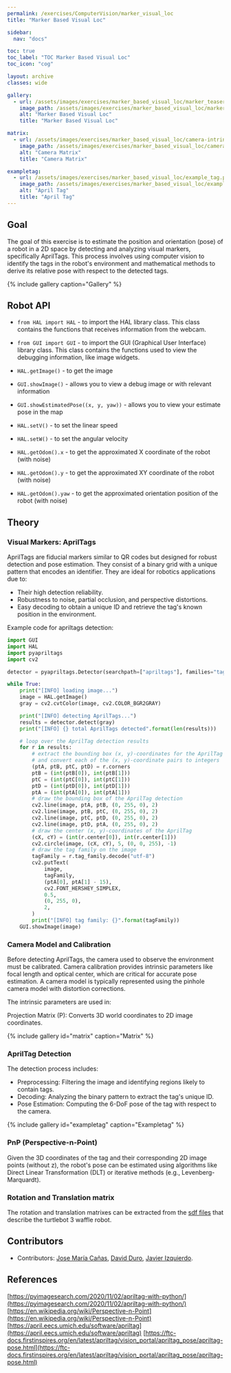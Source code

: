 ```yaml
---
permalink: /exercises/ComputerVision/marker_visual_loc
title: "Marker Based Visual Loc"

sidebar:
  nav: "docs"

toc: true
toc_label: "TOC Marker Based Visual Loc"
toc_icon: "cog"

layout: archive
classes: wide

gallery:
  - url: /assets/images/exercises/marker_based_visual_loc/marker_teaser.png
    image_path: /assets/images/exercises/marker_based_visual_loc/marker_teaser.png
    alt: "Marker Based Visual Loc"
    title: "Marker Based Visual Loc"

matrix:
  - url: /assets/images/exercises/marker_based_visual_loc/camera-intrinsic.png
    image_path: /assets/images/exercises/marker_based_visual_loc/camera-intrinsic.png
    alt: "Camera Matrix"
    title: "Camera Matrix"

exampletag:
  - url: /assets/images/exercises/marker_based_visual_loc/example_tag.png
    image_path: /assets/images/exercises/marker_based_visual_loc/example_tag.png
    alt: "April Tag"
    title: "April Tag"
---
```



## Goal

The goal of this exercise is to estimate the position and orientation (pose) of a robot in a 2D space by detecting and analyzing visual markers, specifically AprilTags. This process involves using computer vision to identify the tags in the robot's environment and mathematical methods to derive its relative pose with respect to the detected tags.

{% include gallery caption="Gallery" %}

## Robot API

* `from HAL import HAL` - to import the HAL library class. This class contains the functions that receives information from the webcam.
* `from GUI import GUI` - to import the GUI (Graphical User Interface) library class. This class contains the functions used to view the debugging information, like image widgets.
* `HAL.getImage()` - to get the image
* `GUI.showImage()` - allows you to view a debug image or with relevant information
* `GUI.showEstimatedPose((x, y, yaw))` - allows you to view your estimate pose in the map
* `HAL.setV()` - to set the linear speed
* `HAL.setW()` - to set the angular velocity

* `HAL.getOdom().x` - to get the approximated X coordinate of the robot (with noise)
* `HAL.getOdom().y` - to get the approximated XY coordinate of the robot (with noise)
* `HAL.getOdom().yaw` - to get the approximated orientation position of the robot (with noise)

## Theory

### Visual Markers: AprilTags

AprilTags are fiducial markers similar to QR codes but designed for robust detection and pose estimation. They consist of a binary grid with a unique pattern that encodes an identifier. They are ideal for robotics applications due to:

* Their high detection reliability.
* Robustness to noise, partial occlusion, and perspective distortions.
* Easy decoding to obtain a unique ID and retrieve the tag's known position in the environment.

Example code for apriltags detection:

```python
import GUI
import HAL
import pyapriltags
import cv2

detector = pyapriltags.Detector(searchpath=["apriltags"], families="tag36h11")

while True:
    print("[INFO] loading image...")
    image = HAL.getImage()
    gray = cv2.cvtColor(image, cv2.COLOR_BGR2GRAY)

    print("[INFO] detecting AprilTags...")
    results = detector.detect(gray)
    print("[INFO] {} total AprilTags detected".format(len(results)))

    # loop over the AprilTag detection results
    for r in results:
        # extract the bounding box (x, y)-coordinates for the AprilTag
        # and convert each of the (x, y)-coordinate pairs to integers
        (ptA, ptB, ptC, ptD) = r.corners
        ptB = (int(ptB[0]), int(ptB[1]))
        ptC = (int(ptC[0]), int(ptC[1]))
        ptD = (int(ptD[0]), int(ptD[1]))
        ptA = (int(ptA[0]), int(ptA[1]))
        # draw the bounding box of the AprilTag detection
        cv2.line(image, ptA, ptB, (0, 255, 0), 2)
        cv2.line(image, ptB, ptC, (0, 255, 0), 2)
        cv2.line(image, ptC, ptD, (0, 255, 0), 2)
        cv2.line(image, ptD, ptA, (0, 255, 0), 2)
        # draw the center (x, y)-coordinates of the AprilTag
        (cX, cY) = (int(r.center[0]), int(r.center[1]))
        cv2.circle(image, (cX, cY), 5, (0, 0, 255), -1)
        # draw the tag family on the image
        tagFamily = r.tag_family.decode("utf-8")
        cv2.putText(
            image,
            tagFamily,
            (ptA[0], ptA[1] - 15),
            cv2.FONT_HERSHEY_SIMPLEX,
            0.5,
            (0, 255, 0),
            2,
        )
        print("[INFO] tag family: {}".format(tagFamily))
    GUI.showImage(image)

```

### Camera Model and Calibration

Before detecting AprilTags, the camera used to observe the environment must be calibrated. Camera calibration provides intrinsic parameters like focal length and optical center, which are critical for accurate pose estimation. A camera model is typically represented using the pinhole camera model with distortion corrections.

The intrinsic parameters are used in:

Projection Matrix (P): Converts 3D world coordinates to 2D image coordinates.

{% include gallery id="matrix" caption="Matrix" %}

### AprilTag Detection

The detection process includes:

* Preprocessing: Filtering the image and identifying regions likely to contain tags.
* Decoding: Analyzing the binary pattern to extract the tag's unique ID.
* Pose Estimation: Computing the 6-DoF pose of the tag with respect to the camera.

{% include gallery id="exampletag" caption="Exampletag" %}

### PnP (Perspective-n-Point)

Given the 3D coordinates of the tag and their corresponding 2D image points (without z), the robot's pose can be estimated using algorithms like Direct Linear Transformation (DLT) or iterative methods (e.g., Levenberg-Marquardt).

### Rotation and Translation matrix

The rotation and translation matrixes can be extracted from the [sdf files](https://github.com/JdeRobot/RoboticsInfrastructure/blob/humble-devel/CustomRobots/turtlebot3/models/turtlebot3_waffle/model.sdf) that describe the turtlebot 3 waffle robot.

## Contributors

* Contributors: [Jose María Cañas](https://github.com/jmplaza), [David Duro](https://github.com/dduro2020), [Javier Izquierdo](https://github.com/javizqh).

## References

[https://pyimagesearch.com/2020/11/02/apriltag-with-python/](https://pyimagesearch.com/2020/11/02/apriltag-with-python/)
[https://en.wikipedia.org/wiki/Perspective-n-Point](https://en.wikipedia.org/wiki/Perspective-n-Point)
[https://april.eecs.umich.edu/software/apriltag](https://april.eecs.umich.edu/software/apriltag)
[https://ftc-docs.firstinspires.org/en/latest/apriltag/vision_portal/apriltag_pose/apriltag-pose.html](https://ftc-docs.firstinspires.org/en/latest/apriltag/vision_portal/apriltag_pose/apriltag-pose.html)
